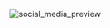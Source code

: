 
![social_media_preview](https://user-images.githubusercontent.com/35735486/158160761-86fa883a-fc48-41d3-8cb3-97797d1e3aeb.png)
